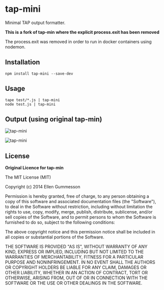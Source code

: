 # tap-mini

Minimal TAP output formatter.

**This is a fork of tap-min where the explicit process.exit has been removed**

The process.exit was removed in order to run in docker containers using nodemon.

## Installation

~~~ text
npm install tap-mini --save-dev
~~~

## Usage

~~~ text
tape test/*.js | tap-mini
node test.js | tap-mini
~~~

## Output (using original tap-min)

![tap-mini](http://i.imgur.com/x7G4thJ.png)

![tap-mini](http://i.imgur.com/dgII7bF.png)

## License

**Original Licence for tap-min**

The MIT License (MIT)

Copyright (c) 2014 Ellen Gummesson

Permission is hereby granted, free of charge, to any person obtaining a copy
of this software and associated documentation files (the "Software"), to deal
in the Software without restriction, including without limitation the rights
to use, copy, modify, merge, publish, distribute, sublicense, and/or sell
copies of the Software, and to permit persons to whom the Software is
furnished to do so, subject to the following conditions:

The above copyright notice and this permission notice shall be included in
all copies or substantial portions of the Software.

THE SOFTWARE IS PROVIDED "AS IS", WITHOUT WARRANTY OF ANY KIND, EXPRESS OR
IMPLIED, INCLUDING BUT NOT LIMITED TO THE WARRANTIES OF MERCHANTABILITY,
FITNESS FOR A PARTICULAR PURPOSE AND NONINFRINGEMENT. IN NO EVENT SHALL THE
AUTHORS OR COPYRIGHT HOLDERS BE LIABLE FOR ANY CLAIM, DAMAGES OR OTHER
LIABILITY, WHETHER IN AN ACTION OF CONTRACT, TORT OR OTHERWISE, ARISING FROM,
OUT OF OR IN CONNECTION WITH THE SOFTWARE OR THE USE OR OTHER DEALINGS IN
THE SOFTWARE.

